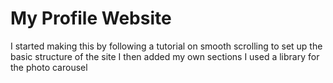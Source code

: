 # My Profile Website
I started making this by following a tutorial on smooth scrolling to set up the basic structure of the site
I then added my own sections 
I used a library for the photo carousel


